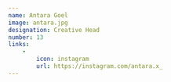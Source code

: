 ```yaml
---
name: Antara Goel
image: antara.jpg
designation: Creative Head
number: 13
links:
    -
        icon: instagram
        url: https://instagram.com/antara.x_
---
```

